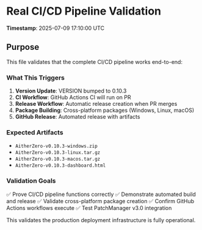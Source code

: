 # Real CI/CD Pipeline Validation

**Timestamp**: 2025-07-09 17:10:00 UTC

## Purpose
This file validates that the complete CI/CD pipeline works end-to-end:

### What This Triggers
1. **Version Update**: VERSION bumped to 0.10.3
2. **CI Workflow**: GitHub Actions CI will run on PR
3. **Release Workflow**: Automatic release creation when PR merges
4. **Package Building**: Cross-platform packages (Windows, Linux, macOS)
5. **GitHub Release**: Automated release with artifacts

### Expected Artifacts
- `AitherZero-v0.10.3-windows.zip`
- `AitherZero-v0.10.3-linux.tar.gz`
- `AitherZero-v0.10.3-macos.tar.gz`
- `AitherZero-v0.10.3-dashboard.html`

### Validation Goals
✅ Prove CI/CD pipeline functions correctly
✅ Demonstrate automated build and release
✅ Validate cross-platform package creation
✅ Confirm GitHub Actions workflows execute
✅ Test PatchManager v3.0 integration

This validates the production deployment infrastructure is fully operational.